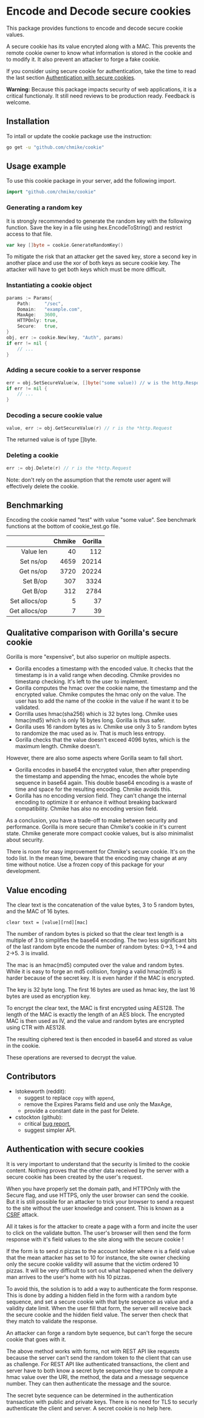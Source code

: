 # Encode and Decode secure cookies

This package provides functions to encode and decode secure cookie values.

A secure cookie has its value encryted along with a MAC. This prevents the 
remote cookie owner to know what information is stored in the cookie and 
to modify it. It also prevent an attacker to forge a fake cookie.

If you consider using secure cookie for authentication, take the time to
read the last section [Authentication with secure cookies](#authentication-with-secure-cookies).

**Warning:** Because this package impacts security of web applications, 
it is a critical functionaly. It still need reviews to be production ready. 
Feedback is welcome. 

## Installation

To intall or update the cookie package use the instruction:

``` Bash
go get -u "github.com/chmike/cookie"
```

## Usage example 

To use this cookie package in your server, add the following import.

``` Go
import "github.com/chmike/cookie"
```
### Generating a random key

It is strongly recommended to generate the random key with the following function.
Save the key in a file using hex.EncodeToString() and restrict access to that file.

``` Go
var key []byte = cookie.GenerateRandomKey()
```
To mitigate the risk that an attacker get the saved key, store a second key in 
another place and use the xor of both keys as secure cookie key. The attacker 
will have to get both keys which must be more difficult. 

### Instantiating a cookie object

``` Go
params := Params{
    Path:     "/sec",
    Domain:   "example.com", 
    MaxAge:   3600,
    HTTPOnly: true,
    Secure:   true,
}
obj, err := cookie.New(key, "Auth", params)
if err != nil {
    // ...
}
```

### Adding a secure cookie to a server response

``` Go
err = obj.SetSecureValue(w, []byte("some value)) // w is the http.ResponseWriter
if err != nil {
    // ...
}
```

### Decoding a secure cookie value

``` Go
value, err := obj.GetSecureValue(r) // r is the *http.Request
```

The returned value is of type []byte.

### Deleting a cookie

``` Go
err := obj.Delete(r) // r is the *http.Request
```

Note: don't rely on the assumption that the remote user agent will effectively 
delete the cookie.

## Benchmarking

Encoding the cookie named "test" with value "some value". See benchmark functions
at the bottom of cookie_test.go file.  

|                |   Chmike |  Gorilla |
| -------------: | -------: | -------: |
|      Value len |       40 |      112 |
|      Set ns/op |     4659 |    20214 |
|      Get ns/op |     3720 |    20224 |
|       Set B/op |      307 |     3324 |
|       Get B/op |      312 |     2784 |
|  Set allocs/op |        5 |       37 |
|  Get allocs/op |        7 |       39 |

## Qualitative comparison with Gorilla's secure cookie

Gorilla is more "expensive", but also superior on multiple aspects.

- Gorilla encodes a timestamp with the encoded value. It checks that the timestamp 
  is in a valid range when decoding. Chmike provides no timestanp checking. It's 
  left to the user to implement.
- Gorilla computes the hmac over the cookie name, the timestamp and the encrypted 
  value. Chmike computes the hmac only on the value. The user has to add the name
  of the cookie in the value if he want it to be validated.
- Gorrilla uses hmac(sha256) which is 32 bytes long. Chmike uses hmac(md5) which
  is only 16 bytes long. Gorilla is thus safer.
- Gorilla uses 16 random bytes as iv. Chmike use only 3 to 5 random bytes to
  randomize the mac used as iv. That is much less entropy.
- Gorilla checks that the value doesn't exceed 4096 bytes, which is the maximum length.
  Chmike doesn't. 

However, there are also some aspects where Gorilla seam to fall short. 

- Gorilla encodes in base64 the encrypted value, then after prepending the timestamp 
  and appending the hmac, encodes the whole byte sequence in base64 again. This double
  base64 encoding is a waste of time and space for the resulting encoding. Chmike
  avoids this. 
- Gorilla has no encoding version field. They can't change the internal encoding to 
  optimize it or enhance it without breaking backward compatibility. Chmike has also
  no encoding version field. 
  
As a conclusion, you have a trade-off to make between security and performance. 
Gorilla is more secure than Chmike's cookie in it's current state. Chmike generate
more compact cookie values, but is also minimalist about security. 

There is room for easy improvement for Chmike's secure cookie. It's on the todo list.
In the mean time, beware that the encoding may change at any time without notice. 
Use a frozen copy of this package for your development. 

## Value encoding 

The clear text is the concatenation of the value bytes, 3 to 5 random bytes,
and the MAC of 16 bytes. 

    clear text = [value][rnd][mac]

The number of random bytes is picked so that the clear text length is a
multiple of 3 to simplifies the base64 encoding. The two less significant
bits of the last random byte encode the number of random bytes: 0->3, 
1->4 and 2->5. 3 is invalid. 

The mac is an hmac(md5) computed over the value and random bytes. While 
it is easy to forge an md5 collision, forging a valid hmac(md5) is harder 
because of the secret key. It is even harder if the MAC is encrypted. 

The key is 32 byte long. The first 16 bytes are used as hmac key, the last
16 bytes are used as encryption key.  

To encrypt the clear text, the MAC is first encrypted using AES128. The 
length of the MAC is exactly the length of an AES block. The encrypted 
MAC is then used as IV, and the value and random bytes are encrypted using
CTR with AES128.

The resulting ciphered text is then encoded in base64 and stored as value
in the cookie. 

These operations are reversed to decrypt the value.

## Contributors

- lstokeworth (reddit): 
    - suggest to replace `copy` with `append`, 
    - remove the Expires Params field and use only the MaxAge,
    - provide a constant date in the past for Delete.
- cstockton (github): 
    - critical [bug report](https://github.com/chmike/cookie/issues/1),
    - suggest simpler API.


## Authentication with secure cookies

It is very important to understand that the security is limited to the cookie 
content. Nothing proves that the other data received by the server with a 
secure cookie has been created by the user's request.

When you have properly set the domain path, and HTTPOnly with the 
Secure flag, and use HTTPS, only the user browser can send the cookie. 
But it is still possible for an attacker to trick your browser to send
a request to the site without the user knowledge and consent. This is known as 
a [CSRF](https://en.wikipedia.org/wiki/Cross-site_request_forgery) attack. 

All it takes is for the attacker to create a page with a form and incite the 
user to click on the validate button. The user's browser will then send the 
form response with it's field values to the site along with the secure cookie ! 

If the form is to send *n* pizzas to the account holder where *n* is a field
value that the mean attacker has set to 10 for instance, the site owner checking 
only the secure cookie validity will assume that the victim ordered 10 pizzas.
It will be very difficult to sort out what happened when the delivery man 
arrives to the user's home with his 10 pizzas.

To avoid this, the solution is to add a way to authenticate the form response.
This is done by adding a hidden field in the form with a random byte sequence,
and set a secure cookie with that byte sequence as value and a validity date
limit. When the user fill that form, the server will receive back the secure 
cookie and the hidden field value. The server then check that they match to 
validate the response. 

An attacker can forge a random byte sequence, but can't forge the secure cookie
that goes with it. 

The above method works with forms, not with REST API like requests because the 
server can't send the random token to the client that can use as challenge. 
For REST API like authenticated transactions, the client and server have to 
both know a secret byte sequence they use to compute a hmac value over the URI,
the method, the data and a message sequence number. They can then authenticate
the message and the source. 

The secret byte sequence can be determined in the authentication transaction 
with public and private keys. There is no need for TLS to securly authenticate
the client and server. A secret cookie is no help here. 
